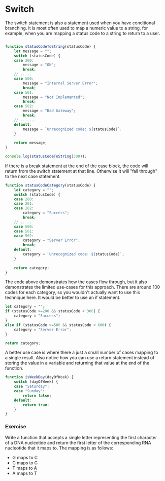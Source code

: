 # Switch

The switch statement is also a statement used when you have conditional branching. It is most often used to map a numeric value to a string, for example, when you are mapping a status code to a string to return to a user.

```javascript

function statusCodeToString(statusCode) {
    let message = "";
    switch (statusCode) {
    case 200:
        message = "OK";
        break;
    // .....
    case 500:
        message = "Internal Server Error";
        break;
    case 501:
        message = "Not Implemented";
        break;
    case 502:
        message = "Bad Gateway";
        break;
    // .......
    default:
        message = `Unrecognized code: ${statusCode}`;
    }
    
    return message;
}

console.log(statusCodeToString(500));
```

If there is a break statement at the end of the case block, the code will return from the switch statement at that line. Otherwise it will "fall through" to the next case statement.  

```javascript
function statusCodeCategory(statusCode) {
    let category = "";
    switch (statusCode) {
    case 200:
    case 201:
    case 202:
        category = "Success";
        break;
    // .....
    case 500:
    case 501:
    case 502:
        category = "Server Error";
        break;
    default:
        category = `Unrecognized code: ${statusCode}`;
    }
    
    return category;
}
```

The code above demonstrates how the cases flow through, but it also demonstrates the limited use-cases for this approach. There are around 100 codes for each category, so you wouldn't actually want to use this technique here. It would be better to use an if statement.

```javascript
let category = "";
if (statusCode >=200 && statusCode < 300) {
    category = "Success";
}
else if (statusCode >=500 && statusCode < 600) {
    category = "Server Error";
}

return category;

```

A better use case is where there a just a small number of cases mapping to a single result. Also notice how you can use a return statement instead of storing the value in a variable and returning that value at the end of the function.

```javascript
function isWeekDay(dayOfWeek) {
    switch (dayOfWeek) {
    case "Saturday":
    case "Sunday":
        return false;
    default:
        return true;
    }
}
```

### Exercise

Write a function that accepts a single letter representing the first character of a DNA nucleotide and return the first letter of the corresponding RNA nucleotide that it maps to. The mapping is as follows:

* G maps to C
* C maps to G
* T maps to A
* A maps to T

